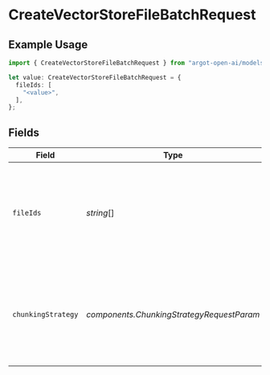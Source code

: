 # CreateVectorStoreFileBatchRequest

## Example Usage

```typescript
import { CreateVectorStoreFileBatchRequest } from "argot-open-ai/models/components";

let value: CreateVectorStoreFileBatchRequest = {
  fileIds: [
    "<value>",
  ],
};
```

## Fields

| Field                                                                                                                                        | Type                                                                                                                                         | Required                                                                                                                                     | Description                                                                                                                                  |
| -------------------------------------------------------------------------------------------------------------------------------------------- | -------------------------------------------------------------------------------------------------------------------------------------------- | -------------------------------------------------------------------------------------------------------------------------------------------- | -------------------------------------------------------------------------------------------------------------------------------------------- |
| `fileIds`                                                                                                                                    | *string*[]                                                                                                                                   | :heavy_check_mark:                                                                                                                           | A list of [File](/docs/api-reference/files) IDs that the vector store should use. Useful for tools like `file_search` that can access files. |
| `chunkingStrategy`                                                                                                                           | *components.ChunkingStrategyRequestParam*                                                                                                    | :heavy_minus_sign:                                                                                                                           | The chunking strategy used to chunk the file(s). If not set, will use the `auto` strategy.                                                   |